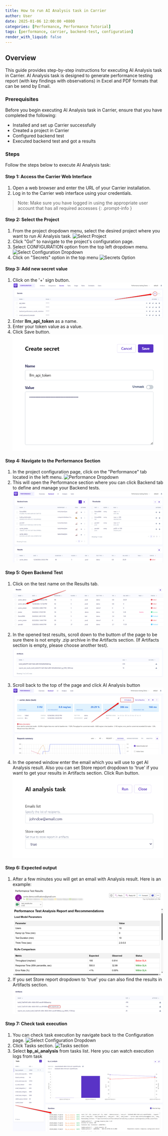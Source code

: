 ```yaml
---
title: How to run AI Analysis task in Carrier
author: User
date: 2025-01-06 12:00:00 +0800
categories: [Performance, Performance Tutorial]
tags: [performance, carrier, backend-test, configuration]
render_with_liquid: false
---
```

## Overview

This guide provides step-by-step instructions for executing AI Analysis task in Carrier. AI Analysis task is designed to generate performance testing report (with key findings with observations) in Excel and PDF formats that can be send by Email.

### Prerequisites

Before you begin executing AI Analysis task in Carrier, ensure that you have completed the following:

- Installed and set up Carrier successfully
- Created a project in Carrier
- Configured backend test
- Executed backend test and got a results

### Steps

Follow the steps below to execute AI Analysis task:

#### Step 1: Access the Carrier Web Interface

1. Open a web browser and enter the URL of your Carrier installation.
2. Log in to the Carrier web interface using your credentials.

> Note: Make sure you have logged in using the appropriate user account that has all required accesses
{: .prompt-info }

#### Step 2: Select the Project

1. From the project dropdown menu, select the desired project where you want to run AI Analysis task.
![Select Project](/assets/posts_img/select_prj.png)
2. Click "Go!" to navigate to the project's configuration page.
3. Select CONFIGURATION option from the top left dropdown menu.
![Select Configuration Dropdown](/assets/posts_img/select_configuration_dropdown.png)
4. Click on "Secrets" option in the top menu
![Secrets Option](/assets/posts_img/secrets_option.png)

#### Step 3: Add new secret value
1. Click on the '+' sign button.
![Add Secret](/assets/posts_img/add_secret.png)
2. Enter **llm_api_token** as a name.
3. Enter your token value as a value.
4. Click Save button.
![Llm API Token](/assets/posts_img/llm_api_token.png)

#### Step 4: Navigate to the Performance Section

1. In the project configuration page, click on the "Performance" tab located in the left menu.
![Performance Dropdown](/assets/posts_img/performance_dropdown.png)
2. This will open the Performance section where you can click Backend tab to define and manage your Backend tests.
![Backend Page](/assets/posts_img/backend_page.png)

#### Step 5: Open Backend Test

1. Click on the test name on the Results tab.
![Backend Results Tab](/assets/posts_img/backend_results_tab.png)

2. In the opened test results, scroll down to the buttom of the page to be sure there is not empty .zip archive in the Artifacts section. (If Artifacts section is empty, please choose another test).
![Backend Artifacts](/assets/posts_img/backend_artifacts.png)

3. Scroll back to the top of the page and click AI Analysis button
![AI Analysis Button](/assets/posts_img/AI_Analysis_button.png)

4. In the opened window enter the email which you will use to get AI Analysis result. Also you can set Store report dropdown to 'true' if you want to get your results in Artifacts section. Click Run button.
![AI Analysis Task](/assets/posts_img/AI_Analysis_task.png)

#### Step 6: Expected output
1. After a few minutes you will get an email with Analysis result. Here is an example:
![Email Demo](/assets/posts_img/email_demo.png)
2. If you set Store report dropdown to 'true' you can also find the results in Artifacts section.
![Artifacts llm report](/assets/posts_img/artifacts_llm_report.png)


#### Step 7: Check task execution
1. You can check task execution by navigate back to the Configuration page.
![Select Configuration Dropdown](/assets/posts_img/select_configuration_dropdown.png)
2. Click Tasks section.
![Tasks section](/assets/posts_img/tasks_section.png)
3. Select **bp_ai_analysis** from tasks list. Here you can watch execution logs from task
![bp ai analysis](/assets/posts_img/bp_ai_analysis.png)

